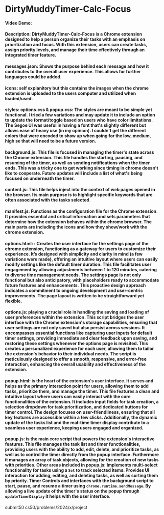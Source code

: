# DirtyMuddyTimer-Calc-Focus
#### Video Demo:  <URL HERE>
#### Description: DirtyMuddyTimer-Calc-Focus is a Chrome extension designed to help a person organize their tasks with an emphasis on prioritization and focus. With this extension, users can create tasks, assign priority levels, and manage their time effectively through an integrated timer feature. 
#### messages.json: Shows the purpose behind each message and how it contributes to the overall user experience. This allows for further languages could be added.
#### icons: self explanitory but this contains the images when the chrome extension is uploaded to the users computer and utilized when loaded/used.
#### styles: options.css & popup.css: The styles are meant to be simple yet functional. I tried a few variations and may update it to include an option to update the format/toggle based on users who have color limitations. The Segoe UI was useful in having a font that's slightly different but allows ease of heavy use (in my opinion). I couldn't get the different colors that were encoded to show up when going for the low, medium, high so that will need to be a future version.
#### background.js: This file is focused in managing the timer's state across the Chrome extension. This file handles the starting, pausing, and resuming of the timer, as well as sending notifications when the timer ends. This was a tricky one to get working since timing in chrome doesn't like to cooperate. Future updates will include a list of what's being focused on underneath the timer.
#### content.js: This file helps inject into the context of web pages opened in the browser. Its main purpose is to highlight specific keywords that are often associated with the tasks selected. 
#### manifest.js: Functions as the configuration file for the Chrome extension. It provides essential and critical information and sets parameters that determine how the extension behaves within the chrome browser. The main parts are including the icons and how they show/work with the chrome extension.
#### options.html: : Creates the user interface for the settings page of the chrome extension, functioning as a gateway for users to customize their experience. It’s designed with simplicity and clarity in mind (a few variations were made), offering an intuitive layout where users can easily modify settings like the default timer duration. This file facilitates user engagement by allowing adjustments between 1 to 120 minutes, catering to diverse time management needs. The settings page is not only functional but also anticipatory, with placeholders ready to accommodate future features and enhancements. This proactive design approach indicates a commitment to ongoing development and user-centric improvements. The page layout is written to be straightforward yet flexible.
#### options.js: playing a crucial role in handling the saving and loading of user preferences within the extension. This script bridges the user interface with the Chrome extension's storage capabilities, ensuring that user settings are not only saved but also persist across sessions. It encompasses essential functions like capturing user inputs for default timer settings, providing immediate and clear feedback upon saving, and restoring these settings whenever the options page is revisited. This creates a personalized experience for each user, allowing them to tailor the extension's behavior to their individual needs. The script is meticulously designed to offer a smooth, responsive, and error-free interaction, enhancing the overall usability and effectiveness of the extension.
#### popup.html:  is the heart of the extension's user interface. It serves and helps as the primary interaction point for users, allowing them to add tasks, prioritize them, and manage the timer. This file features a clean and intuitive layout where users can easily interact with the core functionalities of the extension. It includes input fields for task creation, a selection dropdown for task prioritization, and dedicated buttons for timer control. The design focuses on user-friendliness, ensuring that all key features are accessible within a few clicks. Additionally, the dynamic update of the tasks list and the real-time timer display contribute to a seamless user experience, keeping users engaged and organized.
#### popup.js: is the main core script that powers the extension's interactive features. This file manages the task list and timer functionalities, providing users with the ability to add, edit, delete, and prioritize tasks, as well as to control the timer directly from the popup interface. Furthermore it manages an array of task objects, allowing for the creation of new tasks with priorities. Other areas included in popup.js: Implements multi-select functionality for tasks using a `Set` to track selected items. Provides UI interaction for adding, editing, and deleting tasks, as well as sorting them by priority. Timer Controls and interfaces with the background script to start, pause, and resume a timer using `chrome.runtime.sendMessage`. By allowing a live update of the timer's status on the popup through `updateTimerDisplay` it helps with the user interface.
submit50 cs50/problems/2024/x/project


